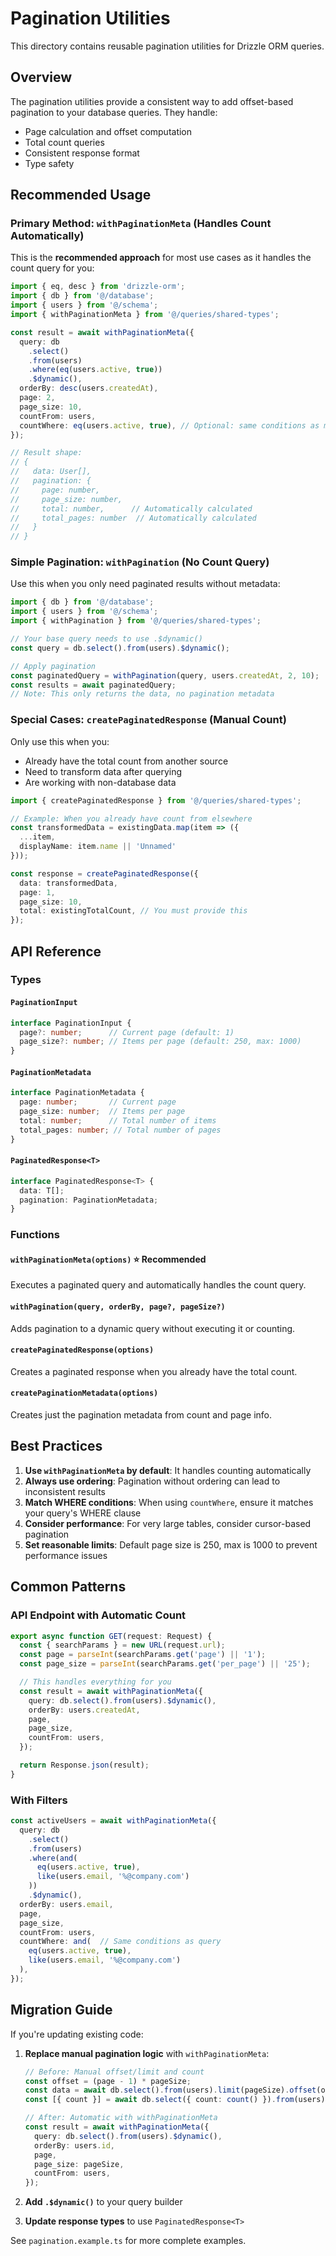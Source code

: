 # Pagination Utilities

This directory contains reusable pagination utilities for Drizzle ORM queries.

## Overview

The pagination utilities provide a consistent way to add offset-based pagination to your database queries. They handle:

- Page calculation and offset computation
- Total count queries
- Consistent response format
- Type safety

## Recommended Usage

### Primary Method: `withPaginationMeta` (Handles Count Automatically)

This is the **recommended approach** for most use cases as it handles the count query for you:

```typescript
import { eq, desc } from 'drizzle-orm';
import { db } from '@/database';
import { users } from '@/schema';
import { withPaginationMeta } from '@/queries/shared-types';

const result = await withPaginationMeta({
  query: db
    .select()
    .from(users)
    .where(eq(users.active, true))
    .$dynamic(),
  orderBy: desc(users.createdAt),
  page: 2,
  page_size: 10,
  countFrom: users,
  countWhere: eq(users.active, true), // Optional: same conditions as main query
});

// Result shape:
// {
//   data: User[],
//   pagination: {
//     page: number,
//     page_size: number,
//     total: number,      // Automatically calculated
//     total_pages: number  // Automatically calculated
//   }
// }
```

### Simple Pagination: `withPagination` (No Count Query)

Use this when you only need paginated results without metadata:

```typescript
import { db } from '@/database';
import { users } from '@/schema';
import { withPagination } from '@/queries/shared-types';

// Your base query needs to use .$dynamic()
const query = db.select().from(users).$dynamic();

// Apply pagination
const paginatedQuery = withPagination(query, users.createdAt, 2, 10);
const results = await paginatedQuery;
// Note: This only returns the data, no pagination metadata
```

### Special Cases: `createPaginatedResponse` (Manual Count)

Only use this when you:
- Already have the total count from another source
- Need to transform data after querying
- Are working with non-database data

```typescript
import { createPaginatedResponse } from '@/queries/shared-types';

// Example: When you already have count from elsewhere
const transformedData = existingData.map(item => ({
  ...item,
  displayName: item.name || 'Unnamed'
}));

const response = createPaginatedResponse({
  data: transformedData,
  page: 1,
  page_size: 10,
  total: existingTotalCount, // You must provide this
});
```

## API Reference

### Types

#### `PaginationInput`
```typescript
interface PaginationInput {
  page?: number;      // Current page (default: 1)
  page_size?: number; // Items per page (default: 250, max: 1000)
}
```

#### `PaginationMetadata`
```typescript
interface PaginationMetadata {
  page: number;       // Current page
  page_size: number;  // Items per page
  total: number;      // Total number of items
  total_pages: number; // Total number of pages
}
```

#### `PaginatedResponse<T>`
```typescript
interface PaginatedResponse<T> {
  data: T[];
  pagination: PaginationMetadata;
}
```

### Functions

#### `withPaginationMeta(options)` ⭐ Recommended
Executes a paginated query and automatically handles the count query.

#### `withPagination(query, orderBy, page?, pageSize?)`
Adds pagination to a dynamic query without executing it or counting.

#### `createPaginatedResponse(options)`
Creates a paginated response when you already have the total count.

#### `createPaginationMetadata(options)`
Creates just the pagination metadata from count and page info.

## Best Practices

1. **Use `withPaginationMeta` by default**: It handles counting automatically
2. **Always use ordering**: Pagination without ordering can lead to inconsistent results
3. **Match WHERE conditions**: When using `countWhere`, ensure it matches your query's WHERE clause
4. **Consider performance**: For very large tables, consider cursor-based pagination
5. **Set reasonable limits**: Default page size is 250, max is 1000 to prevent performance issues

## Common Patterns

### API Endpoint with Automatic Count

```typescript
export async function GET(request: Request) {
  const { searchParams } = new URL(request.url);
  const page = parseInt(searchParams.get('page') || '1');
  const page_size = parseInt(searchParams.get('per_page') || '25');

  // This handles everything for you
  const result = await withPaginationMeta({
    query: db.select().from(users).$dynamic(),
    orderBy: users.createdAt,
    page,
    page_size,
    countFrom: users,
  });

  return Response.json(result);
}
```

### With Filters

```typescript
const activeUsers = await withPaginationMeta({
  query: db
    .select()
    .from(users)
    .where(and(
      eq(users.active, true),
      like(users.email, '%@company.com')
    ))
    .$dynamic(),
  orderBy: users.email,
  page,
  page_size,
  countFrom: users,
  countWhere: and(  // Same conditions as query
    eq(users.active, true),
    like(users.email, '%@company.com')
  ),
});
```

## Migration Guide

If you're updating existing code:

1. **Replace manual pagination logic** with `withPaginationMeta`:
   ```typescript
   // Before: Manual offset/limit and count
   const offset = (page - 1) * pageSize;
   const data = await db.select().from(users).limit(pageSize).offset(offset);
   const [{ count }] = await db.select({ count: count() }).from(users);
   
   // After: Automatic with withPaginationMeta
   const result = await withPaginationMeta({
     query: db.select().from(users).$dynamic(),
     orderBy: users.id,
     page,
     page_size: pageSize,
     countFrom: users,
   });
   ```

2. **Add `.$dynamic()`** to your query builder
3. **Update response types** to use `PaginatedResponse<T>`

See `pagination.example.ts` for more complete examples. 